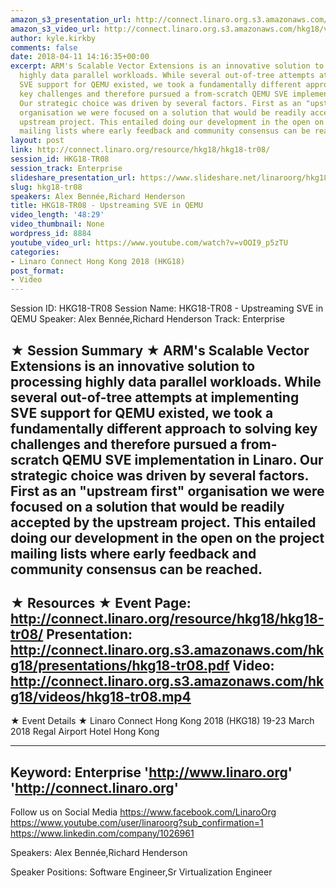 ```yaml
---
amazon_s3_presentation_url: http://connect.linaro.org.s3.amazonaws.com/hkg18/presentations/hkg18-tr08.pdf
amazon_s3_video_url: http://connect.linaro.org.s3.amazonaws.com/hkg18/videos/hkg18-tr08.mp4
author: kyle.kirkby
comments: false
date: 2018-04-11 14:16:35+00:00
excerpt: ARM's Scalable Vector Extensions is an innovative solution to processing
  highly data parallel workloads. While several out-of-tree attempts at implementing
  SVE support for QEMU existed, we took a fundamentally different approach to solving
  key challenges and therefore pursued a from-scratch QEMU SVE implementation in Linaro.
  Our strategic choice was driven by several factors. First as an "upstream first"
  organisation we were focused on a solution that would be readily accepted by the
  upstream project. This entailed doing our development in the open on the project
  mailing lists where early feedback and community consensus can be reached.
layout: post
link: http://connect.linaro.org/resource/hkg18/hkg18-tr08/
session_id: HKG18-TR08
session_track: Enterprise
slideshare_presentation_url: https://www.slideshare.net/linaroorg/hkg18tr08-upstreaming-sve-in-qemu-92876219
slug: hkg18-tr08
speakers: Alex Bennée,Richard Henderson
title: HKG18-TR08 - Upstreaming SVE in QEMU
video_length: '48:29'
video_thumbnail: None
wordpress_id: 8884
youtube_video_url: https://www.youtube.com/watch?v=vOOI9_p5zTU
categories:
- Linaro Connect Hong Kong 2018 (HKG18)
post_format:
- Video
---
```


Session ID: HKG18-TR08
Session Name: HKG18-TR08 - Upstreaming SVE in QEMU
Speaker: Alex Bennée,Richard Henderson
Track: Enterprise


★ Session Summary ★
ARM's Scalable Vector Extensions is an innovative solution to processing highly data parallel workloads. While several out-of-tree attempts at implementing SVE support for QEMU existed, we took a fundamentally different approach to solving key challenges and therefore pursued a from-scratch QEMU SVE implementation in Linaro. Our strategic choice was driven by several factors. First as an "upstream first" organisation we were focused on a solution that would be readily accepted by the upstream project. This entailed doing our development in the open on the project mailing lists where early feedback and community consensus can be reached.
---------------------------------------------------
★ Resources ★
Event Page: http://connect.linaro.org/resource/hkg18/hkg18-tr08/
Presentation: http://connect.linaro.org.s3.amazonaws.com/hkg18/presentations/hkg18-tr08.pdf
Video: http://connect.linaro.org.s3.amazonaws.com/hkg18/videos/hkg18-tr08.mp4
 ---------------------------------------------------
★ Event Details ★
Linaro Connect Hong Kong 2018 (HKG18)
19-23 March 2018 
Regal Airport Hotel Hong Kong

---------------------------------------------------
Keyword: Enterprise
'http://www.linaro.org'
'http://connect.linaro.org'
---------------------------------------------------
Follow us on Social Media
https://www.facebook.com/LinaroOrg
https://www.youtube.com/user/linaroorg?sub_confirmation=1
https://www.linkedin.com/company/1026961

Speakers: Alex Bennée,Richard Henderson

Speaker Positions: Software Engineer,Sr Virtualization Engineer


